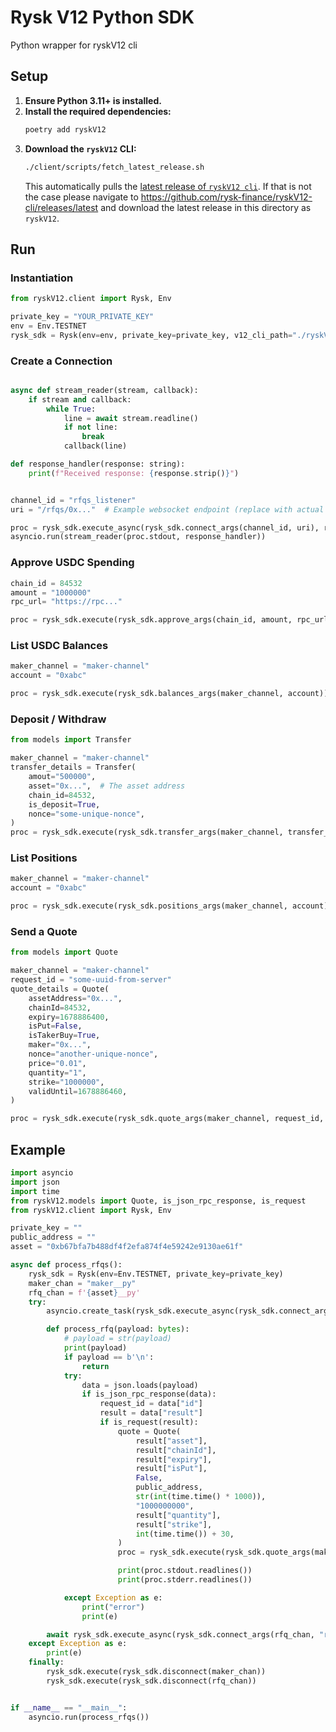 # Rysk V12 Python SDK

Python wrapper for ryskV12 cli

## Setup

1.  **Ensure Python 3.11+ is installed.**
2.  **Install the required dependencies:**
    ```bash
    poetry add ryskV12
    ```
3.  **Download the `ryskV12` CLI:**
    ```bash
    ./client/scripts/fetch_latest_release.sh
    ```
    This automatically pulls the [latest release of `ryskV12 cli`](https://github.com/rysk-finance/ryskV12-cli/releases/latest). 
    If that is not the case please
    navigate to https://github.com/rysk-finance/ryskV12-cli/releases/latest and download the latest release in this directory as `ryskV12`.

## Run

### Instantiation

```python
from ryskV12.client import Rysk, Env

private_key = "YOUR_PRIVATE_KEY"
env = Env.TESTNET 
rysk_sdk = Rysk(env=env, private_key=private_key, v12_cli_path="./ryskV12")  # Optional CLI path
```

### Create a Connection

```python

async def stream_reader(stream, callback):
    if stream and callback:
        while True:
            line = await stream.readline()
            if not line:
                break
            callback(line)

def response_handler(response: string):
    print(f"Received response: {response.strip()}")


channel_id = "rfqs_listener"
uri = "/rfqs/0x..."  # Example websocket endpoint (replace with actual asset address)

proc = rysk_sdk.execute_async(rysk_sdk.connect_args(channel_id, uri), response_handler)
asyncio.run(stream_reader(proc.stdout, response_handler))
```



### Approve USDC Spending

```python
chain_id = 84532
amount = "1000000"
rpc_url= "https://rpc..."

proc = rysk_sdk.execute(rysk_sdk.approve_args(chain_id, amount, rpc_url))
```

### List USDC Balances

```python
maker_channel = "maker-channel"
account = "0xabc"

proc = rysk_sdk.execute(rysk_sdk.balances_args(maker_channel, account))
```

### Deposit / Withdraw

```python
from models import Transfer

maker_channel = "maker-channel"
transfer_details = Transfer(
    amout="500000",
    asset="0x...",  # The asset address
    chain_id=84532,
    is_deposit=True,
    nonce="some-unique-nonce",
)
proc = rysk_sdk.execute(rysk_sdk.transfer_args(maker_channel, transfer_details))
```

### List Positions

```python
maker_channel = "maker-channel"
account = "0xabc"

proc = rysk_sdk.execute(rysk_sdk.positions_args(maker_channel, account))
```

### Send a Quote

```python
from models import Quote

maker_channel = "maker-channel"
request_id = "some-uuid-from-server"
quote_details = Quote(
    assetAddress="0x...",
    chainId=84532,
    expiry=1678886400,
    isPut=False,
    isTakerBuy=True,
    maker="0x...",
    nonce="another-unique-nonce",
    price="0.01",
    quantity="1",
    strike="1000000",
    validUntil=1678886460,
)

proc = rysk_sdk.execute(rysk_sdk.quote_args(maker_channel, request_id, quote_details))
```


## Example

```python
import asyncio
import json
import time
from ryskV12.models import Quote, is_json_rpc_response, is_request
from ryskV12.client import Rysk, Env

private_key = ""
public_address = ""
asset = "0xb67bfa7b488df4f2efa874f4e59242e9130ae61f"

async def process_rfqs():
    rysk_sdk = Rysk(env=Env.TESTNET, private_key=private_key)
    maker_chan = "maker__py"
    rfq_chan = f'{asset}__py'
    try:
        asyncio.create_task(rysk_sdk.execute_async(rysk_sdk.connect_args(maker_chan, "maker")))

        def process_rfq(payload: bytes):
            # payload = str(payload)
            print(payload)
            if payload == b'\n':
                return
            try:
                data = json.loads(payload)
                if is_json_rpc_response(data):
                    request_id = data["id"]
                    result = data["result"]
                    if is_request(result):
                        quote = Quote(
                            result["asset"],
                            result["chainId"],
                            result["expiry"],
                            result["isPut"],
                            False,
                            public_address,
                            str(int(time.time() * 1000)),
                            "1000000000",
                            result["quantity"],
                            result["strike"],
                            int(time.time()) + 30,
                        )
                        proc = rysk_sdk.execute(rysk_sdk.quote_args(maker_chan, request_id, quote))

                        print(proc.stdout.readlines())
                        print(proc.stderr.readlines())

            except Exception as e:
                print("error")
                print(e)

        await rysk_sdk.execute_async(rysk_sdk.connect_args(rfq_chan, "rfqs/0xb67bfa7b488df4f2efa874f4e59242e9130ae61f"), process_rfq)
    except Exception as e:
        print(e)
    finally:
        rysk_sdk.execute(rysk_sdk.disconnect(maker_chan))
        rysk_sdk.execute(rysk_sdk.disconnect(rfq_chan))


if __name__ == "__main__":
    asyncio.run(process_rfqs())

```
